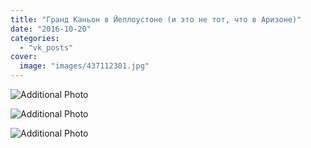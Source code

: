 ```yaml
---
title: "Гранд Каньон в Йеллоустоне (и это не тот, что в Аризоне)"
date: "2016-10-20"
categories: 
  - "vk_posts"
cover:
  image: "images/437112301.jpg"
---
```


![Additional Photo](https://vodpop.ru/wp-content/uploads/2023/07/437112302.jpg)

![Additional Photo](https://vodpop.ru/wp-content/uploads/2023/07/437112303.jpg)

![Additional Photo](https://vodpop.ru/wp-content/uploads/2023/07/437112304.jpg)

